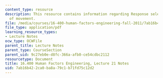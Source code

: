 ```yaml
---
content_type: resource
description: This resource contains information regarding Response selection and control
  of movement.
file: /media/courses/16-400-human-factors-engineering-fall-2011/7ab16b422ca0ba8a79c1b71fd75c12d2_MIT16_400F11_lec21.pdf
file_type: application/pdf
learning_resource_types:
- Lecture Notes
ocw_type: OCWFile
parent_title: Lecture Notes
parent_type: CourseSection
parent_uid: 9c27eb0e-d8fc-366a-afb0-ce54cdbc2112
resourcetype: Document
title: 16.400 Human Factors Engineering, Lecture 21 Notes
uid: 7ab16b42-2ca0-ba8a-79c1-b71fd75c12d2
---
```

